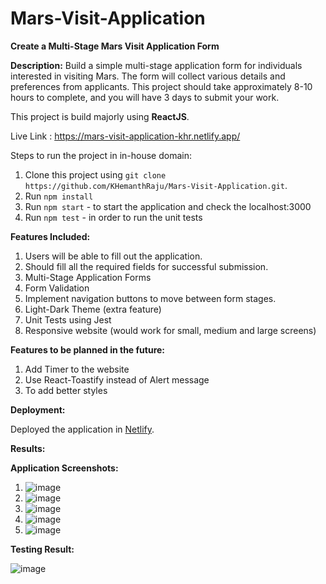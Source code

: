 # Mars-Visit-Application

**Create a Multi-Stage Mars Visit Application Form**

**Description:** Build a simple multi-stage application form for individuals interested in
visiting Mars. The form will collect various details and preferences from applicants. This
project should take approximately 8-10 hours to complete, and you will have 3 days to
submit your work.

This project is build majorly using **ReactJS**.

Live Link : https://mars-visit-application-khr.netlify.app/

Steps to run the project in in-house domain:
1. Clone this project using `git clone https://github.com/KHemanthRaju/Mars-Visit-Application.git`.
2. Run `npm install`
3. Run `npm start` - to start the application and check the localhost:3000
4. Run `npm test` - in order to run the unit tests

**Features Included:**
1. Users will be able to fill out the application.
2. Should fill all the required fields for successful submission.
3. Multi-Stage Application Forms
4. Form Validation
5. Implement navigation buttons to move between form stages.
6. Light-Dark Theme (extra feature)
7. Unit Tests using Jest
8. Responsive website (would work for small, medium and large screens)

**Features to be planned in the future:**
1. Add Timer to the website
2. Use React-Toastify instead of Alert message
3. To add better styles

**Deployment:**

Deployed the application in [Netlify](https://www.netlify.com/).

**Results:**

**Application Screenshots:**

1. ![image](https://github.com/user-attachments/assets/ed7058eb-32a7-4edc-8828-d92db4851547)
2. ![image](https://github.com/user-attachments/assets/4ae7a424-c09d-4062-a0fc-9f76f9abafba)
3. ![image](https://github.com/user-attachments/assets/42c47173-5a5a-47c0-af53-433fc824d641)
4. ![image](https://github.com/user-attachments/assets/17fbe845-58ae-4c65-92ba-2326d11d7f1b)
5. ![image](https://github.com/user-attachments/assets/b0762a5d-9ad1-47ac-8c1e-a6d0924da35e)

**Testing Result:**

![image](https://github.com/user-attachments/assets/2ea59f53-b76b-421c-8d2b-c0fc15e60891)
